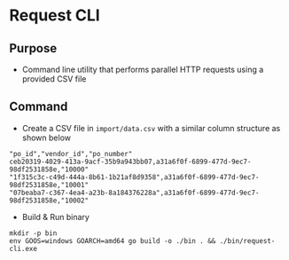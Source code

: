 # Request CLI

## Purpose

- Command line utility that performs parallel HTTP requests using a provided CSV file

## Command

- Create a CSV file in `import/data.csv` with a similar column structure as shown below

```csv
"po_id","vendor_id","po_number"
ceb20319-4029-413a-9acf-35b9a943bb07,a31a6f0f-6899-477d-9ec7-98df2531858e,"10000"
"1f315c3c-c49d-444a-8b61-1b21af8d9358",a31a6f0f-6899-477d-9ec7-98df2531858e,"10001"
"07beaba7-c367-4ea4-a23b-8a184376228a",a31a6f0f-6899-477d-9ec7-98df2531858e,"10002"
```  

- Build & Run binary

```shell
mkdir -p bin
env GOOS=windows GOARCH=amd64 go build -o ./bin . && ./bin/request-cli.exe 
```
